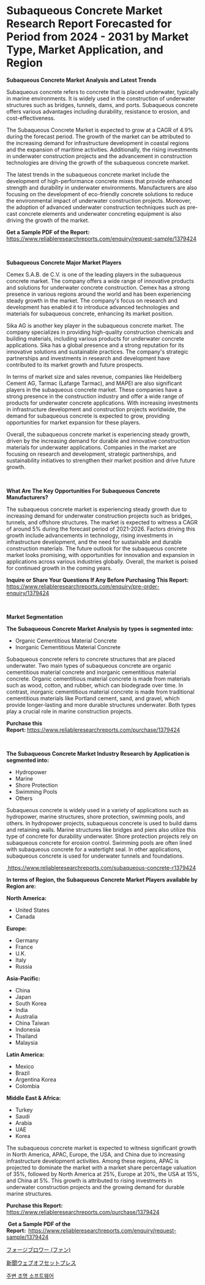 <p><h1>Subaqueous Concrete Market Research Report Forecasted for Period from 2024 -  2031 by Market Type, Market Application, and Region</h1></p><p><strong>Subaqueous Concrete Market Analysis and Latest Trends</strong></p>
<p><p>Subaqueous concrete refers to concrete that is placed underwater, typically in marine environments. It is widely used in the construction of underwater structures such as bridges, tunnels, dams, and ports. Subaqueous concrete offers various advantages including durability, resistance to erosion, and cost-effectiveness.</p><p>The Subaqueous Concrete Market is expected to grow at a CAGR of 4.9% during the forecast period. The growth of the market can be attributed to the increasing demand for infrastructure development in coastal regions and the expansion of maritime activities. Additionally, the rising investments in underwater construction projects and the advancement in construction technologies are driving the growth of the subaqueous concrete market.</p><p>The latest trends in the subaqueous concrete market include the development of high-performance concrete mixes that provide enhanced strength and durability in underwater environments. Manufacturers are also focusing on the development of eco-friendly concrete solutions to reduce the environmental impact of underwater construction projects. Moreover, the adoption of advanced underwater construction techniques such as pre-cast concrete elements and underwater concreting equipment is also driving the growth of the market.</p></p>
<p><strong>Get a Sample PDF of the Report:&nbsp;</strong> <a href="https://www.reliableresearchreports.com/enquiry/request-sample/1379424">https://www.reliableresearchreports.com/enquiry/request-sample/1379424</a></p>
<p>&nbsp;</p>
<p><strong>Subaqueous Concrete Major Market Players</strong></p>
<p><p>Cemex S.A.B. de C.V. is one of the leading players in the subaqueous concrete market. The company offers a wide range of innovative products and solutions for underwater concrete construction. Cemex has a strong presence in various regions around the world and has been experiencing steady growth in the market. The company's focus on research and development has enabled it to introduce advanced technologies and materials for subaqueous concrete, enhancing its market position.</p><p>Sika AG is another key player in the subaqueous concrete market. The company specializes in providing high-quality construction chemicals and building materials, including various products for underwater concrete applications. Sika has a global presence and a strong reputation for its innovative solutions and sustainable practices. The company's strategic partnerships and investments in research and development have contributed to its market growth and future prospects.</p><p>In terms of market size and sales revenue, companies like Heidelberg Cement AG, Tarmac (Lafarge Tarmac), and MAPEI are also significant players in the subaqueous concrete market. These companies have a strong presence in the construction industry and offer a wide range of products for underwater concrete applications. With increasing investments in infrastructure development and construction projects worldwide, the demand for subaqueous concrete is expected to grow, providing opportunities for market expansion for these players.</p><p>Overall, the subaqueous concrete market is experiencing steady growth, driven by the increasing demand for durable and innovative construction materials for underwater applications. Companies in the market are focusing on research and development, strategic partnerships, and sustainability initiatives to strengthen their market position and drive future growth.</p></p>
<p>&nbsp;</p>
<p><strong>What Are The Key Opportunities For Subaqueous Concrete Manufacturers?</strong></p>
<p><p>The subaqueous concrete market is experiencing steady growth due to increasing demand for underwater construction projects such as bridges, tunnels, and offshore structures. The market is expected to witness a CAGR of around 5% during the forecast period of 2021-2026. Factors driving this growth include advancements in technology, rising investments in infrastructure development, and the need for sustainable and durable construction materials. The future outlook for the subaqueous concrete market looks promising, with opportunities for innovation and expansion in applications across various industries globally. Overall, the market is poised for continued growth in the coming years.</p></p>
<p><strong>Inquire or Share Your Questions If Any Before Purchasing This Report:</strong> <a href="https://www.reliableresearchreports.com/enquiry/pre-order-enquiry/1379424">https://www.reliableresearchreports.com/enquiry/pre-order-enquiry/1379424</a></p>
<p>&nbsp;</p>
<p><strong>Market Segmentation</strong></p>
<p><strong>The Subaqueous Concrete Market Analysis by types is segmented into:</strong></p>
<p><ul><li>Organic Cementitious Material Concrete</li><li>Inorganic Cementitious Material Concrete</li></ul></p>
<p><p>Subaqueous concrete refers to concrete structures that are placed underwater. Two main types of subaqueous concrete are organic cementitious material concrete and inorganic cementitious material concrete. Organic cementitious material concrete is made from materials such as wood, cotton, and rubber, which can biodegrade over time. In contrast, inorganic cementitious material concrete is made from traditional cementitious materials like Portland cement, sand, and gravel, which provide longer-lasting and more durable structures underwater. Both types play a crucial role in marine construction projects.</p></p>
<p><strong>Purchase this Report:&nbsp;</strong><a href="https://www.reliableresearchreports.com/purchase/1379424">https://www.reliableresearchreports.com/purchase/1379424</a></p>
<p>&nbsp;</p>
<p><strong>The Subaqueous Concrete Market Industry Research by Application is segmented into:</strong></p>
<p><ul><li>Hydropower</li><li>Marine</li><li>Shore Protection</li><li>Swimming Pools</li><li>Others</li></ul></p>
<p><p>Subaqueous concrete is widely used in a variety of applications such as hydropower, marine structures, shore protection, swimming pools, and others. In hydropower projects, subaqueous concrete is used to build dams and retaining walls. Marine structures like bridges and piers also utilize this type of concrete for durability underwater. Shore protection projects rely on subaqueous concrete for erosion control. Swimming pools are often lined with subaqueous concrete for a watertight seal. In other applications, subaqueous concrete is used for underwater tunnels and foundations.</p></p>
<p><a href="https://www.reliableresearchreports.com/subaqueous-concrete-r1379424">&nbsp;https://www.reliableresearchreports.com/subaqueous-concrete-r1379424</a></p>
<p><strong>In terms of Region, the Subaqueous Concrete Market Players available by Region are:</strong></p>
<p>
    <p> <strong> North America: </strong>
        <ul>
            <li>United States</li>
            <li>Canada</li>
        </ul>
        </p> 
    <p> <strong> Europe: </strong>
        <ul>
            <li>Germany</li>
            <li>France</li>
            <li>U.K.</li>
            <li>Italy</li>
            <li>Russia</li>
        </ul>
        </p> 
    <p> <strong> Asia-Pacific: </strong>
        <ul>
            <li>China</li>
            <li>Japan</li>
            <li>South Korea</li>
            <li>India</li>
            <li>Australia</li>
            <li>China Taiwan</li>
            <li>Indonesia</li>
            <li>Thailand</li>
            <li>Malaysia</li>
        </ul>
        </p> 
    <p> <strong> Latin America: </strong>
        <ul>
            <li>Mexico</li>
            <li>Brazil</li>
            <li>Argentina Korea</li>
            <li>Colombia</li>
        </ul>
        </p> 
    <p> <strong> Middle East & Africa: </strong>
        <ul>
            <li>Turkey</li>
            <li>Saudi</li>
            <li>Arabia</li>
            <li>UAE</li>
            <li>Korea</li>
        </ul>
    </p>
    </p>
<p><p>The subaqueous concrete market is expected to witness significant growth in North America, APAC, Europe, the USA, and China due to increasing infrastructure development activities. Among these regions, APAC is projected to dominate the market with a market share percentage valuation of 35%, followed by North America at 25%, Europe at 20%, the USA at 15%, and China at 5%. This growth is attributed to rising investments in underwater construction projects and the growing demand for durable marine structures.</p></p>
<p><strong>Purchase this Report: </strong><a href="https://www.reliableresearchreports.com/purchase/1379424">https://www.reliableresearchreports.com/purchase/1379424</a></p>
<p>&nbsp;<strong>Get a Sample PDF of the Report:&nbsp;&nbsp;</strong><a href="https://www.reliableresearchreports.com/enquiry/request-sample/1379424">https://www.reliableresearchreports.com/enquiry/request-sample/1379424</a></p>
<p><strong></strong></p>
<p><p><a href="https://github.com/alyle7648/Market-Research-Report-List-1/blob/main/3901301137115.md">フォージブロワー (ファン)</a></p><p><a href="https://medium.com/@chloekessler01/%E6%96%B0%E8%81%9E%E7%B4%99%E3%81%AE%E3%82%A6%E3%82%A7%E3%83%96%E3%82%AA%E3%83%95%E3%82%BB%E3%83%83%E3%83%88%E5%8D%B0%E5%88%B7%E6%A9%9F%E5%B8%82%E5%A0%B4%E3%81%AB%E6%B7%B1%E3%81%8F%E6%8E%98%E3%82%8A%E4%B8%8B%E3%81%92%E3%82%8B-%E3%81%9D%E3%81%AE%E3%83%88%E3%83%AC%E3%83%B3%E3%83%89-%E5%B8%82%E5%A0%B4%E3%82%BB%E3%82%B0%E3%83%A1%E3%83%B3%E3%83%86%E3%83%BC%E3%82%B7%E3%83%A7%E3%83%B3-%E7%AB%B6%E4%BA%89%E5%88%86%E6%9E%90-39d11c6ace99">新聞ウェブオフセットプレス</a></p><p><a href="https://github.com/erwindropdead54/Market-Research-Report-List-1/blob/main/8244097142627.md">주변 조명 소프트웨어</a></p></p>